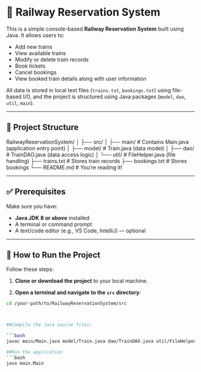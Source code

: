 # 🚆 Railway Reservation System

This is a simple console-based **Railway Reservation System** built using Java. It allows users to:

- Add new trains
- View available trains
- Modify or delete train records
- Book tickets
- Cancel bookings
- View booked train details along with user information

All data is stored in local text files (`trains.txt`, `bookings.txt`) using file-based I/O, and the project is structured using Java packages (`model`, `dao`, `util`, `main`).

---

## 📁 Project Structure
RailwayReservationSystem/
│
├── src/
│   ├── main/           # Contains Main.java (application entry point)
│   ├── model/          # Train.java (data model)
│   ├── dao/            # TrainDAO.java (data access logic)
│   └── util/           # FileHelper.java (file handling)
├── trains.txt          # Stores train records
├── bookings.txt        # Stores bookings
└── README.md           # You’re reading it!

---

## ✅ Prerequisites

Make sure you have:

- **Java JDK 8 or above** installed
- A terminal or command prompt
- A text/code editor (e.g., VS Code, IntelliJ) — optional

---

## 🚀 How to Run the Project

Follow these steps:

1. **Clone or download the project** to your local machine.

2. **Open a terminal and navigate to the `src` directory**:

```bash
cd /your-path/to/RailwayReservationSystem/src



##Compile the Java source files:

```bash
javac main/Main.java model/Train.java dao/TrainDAO.java util/FileHelper.java

##Run the application
```bash
java main.Main
